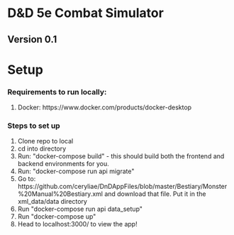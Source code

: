 # D&D 5e Combat Simulator

## Version 0.1

# Setup
### Requirements to run locally:
<ol>
  <li>Docker: https://www.docker.com/products/docker-desktop</li>
</ol>

### Steps to set up
<ol>
  <li>Clone repo to local</li>
  <li>cd into directory</li>
  <li>Run: "docker-compose build" - this should build both the frontend and backend environments for you. </li>
  <li>Run: "docker-compose run api migrate"</li>
  <li>Go to: https://github.com/ceryliae/DnDAppFiles/blob/master/Bestiary/Monster%20Manual%20Bestiary.xml and download that file. Put it in the xml_data/data directory</li>
  <li>Run "docker-compose run api data_setup"</li>
  <li>Run "docker-compose up"</li>
  <li>Head to localhost:3000/ to view the app!</li>
</ol>
